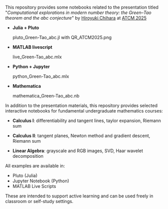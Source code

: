 This repository provides some notebooks related to the presentation titled "*Computational explorations in modern number theory: the Green–Tao theorem and the abc conjecture*" by [Hiroyuki Chihara](https://fiomfd.github.io/) at [ATCM 2025](https://atcm.mathandtech.org/)

- **Julia + Pluto**

  pluto_Green-Tao_abc.jl with QR_ATCM2025.png
  
- **MATLAB livescript**
  
  live_Green-Tao_abc.mlx 

- **Python + Jupyter**

  python_Green-Tao_abc.mlx 

- **Mathematica**

  mathematica_Green-Tao_abc.nb


In addition to the presentation materials, this repository provides selected interactive notebooks for fundamental undergraduate mathematics courses:

- **Calculus I**: differentiability and tangent lines, taylor expansion, Riemann sum

- **Calculus II**: tangent planes, Newton method and gradient descent, Riemann sum

- **Linear Algebra**: grayscale and RGB images, SVD, Haar wavelet decomposition


All examples are available in:
- Pluto (Julia)
- Jupyter Notebook (Python)
- MATLAB Live Scripts

These are intended to support active learning and can be used freely in classroom or self-study settings.
